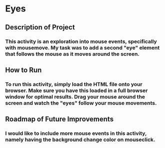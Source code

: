 # Eyes
## Description of Project
### This activity is an exploration into mouse events, specifically with mousemove. My task was to add a second "eye" element that follows the mouse as it moves around the screen. 
## How to Run
### To run this activity, simply load the HTML file onto your browser. Make sure you have this loaded in a full browser window for optimal results. Drag your mouse around the screen and watch the "eyes" follow your mouse movements.
## Roadmap of Future Improvements
### I would like to include more mouse events in this activity, namely having the background change color on mouseclick.
